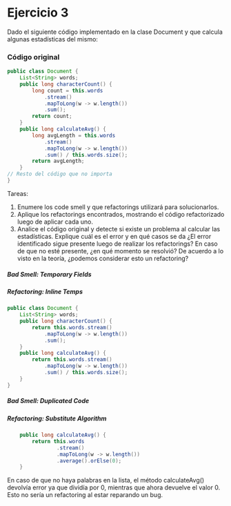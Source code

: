 # Ejercicio 3
Dado el siguiente código implementado en la clase Document y que calcula algunas estadísticas del mismo:
### Código original
```java
public class Document {
    List<String> words;
    public long characterCount() {
        long count = this.words
            .stream()
            .mapToLong(w -> w.length())
            .sum();
    	return count;
	}
    public long calculateAvg() {
    	long avgLength = this.words
            .stream()
            .mapToLong(w -> w.length())
            .sum() / this.words.size();
 	    return avgLength;
	}
// Resto del código que no importa
}
```
Tareas:
1. Enumere los code smell y que refactorings utilizará para solucionarlos.
2. Aplique los refactorings encontrados, mostrando el código refactorizado luego de aplicar cada uno.
3. Analice el código original y detecte si existe un problema al calcular las estadísticas. Explique cuál es el error y en qué casos se da ¿El error identificado sigue presente luego de realizar los refactorings? En caso de que no esté presente, ¿en qué momento se resolvió? De acuerdo a lo visto en la teoría, ¿podemos considerar esto un refactoring?
##### Bad Smell: Temporary Fields
##### Refactoring: Inline Temps 
```java
public class Document {
    List<String> words;
    public long characterCount() {
    	return this.words.stream()
            .mapToLong(w -> w.length())
            .sum();
	}
    public long calculateAvg() {
 	    return this.words.stream()
            .mapToLong(w -> w.length())
            .sum() / this.words.size();
	}
}
```
##### Bad Smell: Duplicated Code
##### Refactoring: Substitute Algorithm
```java
    public long calculateAvg() {
    	return this.words
    			.stream()
    			.mapToLong(w -> w.length())
    			.average().orElse(0);
    }
```
En caso de que no haya palabras en la lista, el método calculateAvg() devolvía error ya que dividía por 0, mientras que ahora devuelve el valor 0. Esto no sería un refactoring al estar reparando un bug.